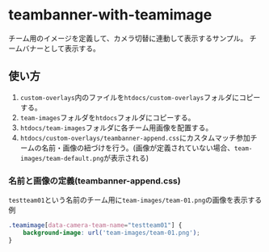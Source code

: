 # teambanner-with-teamimage

チーム用のイメージを定義して、カメラ切替に連動して表示するサンプル。
チームバナーとして表示する。


## 使い方

1. `custom-overlays`内のファイルを`htdocs/custom-overlays`フォルダにコピーする。
2. `team-images`フォルダを`htdocs`フォルダにコピーする。
3. `htdocs/team-images`フォルダに各チーム用画像を配置する。
4. `htdocs/custom-overlays/teambanner-append.css`にカスタムマッチ参加チームの名前・画像の紐づけを行う。(画像が定義されていない場合、`team-images/team-default.png`が表示される)

### 名前と画像の定義(teambanner-append.css)

`testteam01`という名前のチーム用に`team-images/team-01.png`の画像を表示する例

```css
.teamimage[data-camera-team-name="testteam01"] {
    background-image: url('team-images/team-01.png');
}
```

